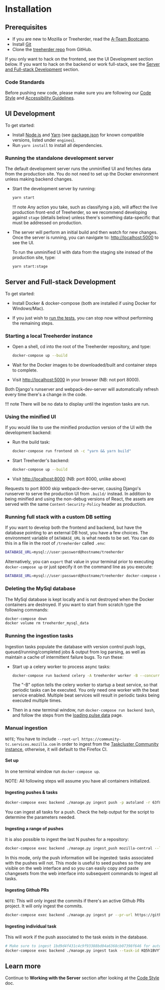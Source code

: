 # Installation

## Prerequisites

- If you are new to Mozilla or Treeherder, read the [A-Team Bootcamp].
- Install [Git]
- Clone the [treeherder repo] from GitHub.

If you only want to hack on the frontend, see the UI Development section below. If you want to hack on the backend or work full-stack, see the [Server and Full-stack Development](#server-and-full-stack-development) section.

### Code Standards

Before pushing new code, please make sure you are following our [Code Style](code_style.md#ui) and [Accessibility Guidelines](accessibility.md).

## UI Development

To get started:

- Install [Node.js] and [Yarn] (see [package.json] for known compatible versions, listed under `engines`).
- Run `yarn install` to install all dependencies.

### Running the standalone development server

The default development server runs the unminified UI and fetches data from the
production site. You do not need to set up the Docker environment unless making backend changes.

- Start the development server by running:

  ```bash
  yarn start
  ```

  <!-- prettier-ignore -->
  !!! note
      Any action you take, such as classifying a job, will affect the live production
      front-end of Treeherder, so we recommend developing against `stage` (details below)
      unless there's something data-specific that must be addressed on production.

- The server will perform an initial build and then watch for new changes. Once the server is running, you can navigate to: <http://localhost:5000> to see the UI.

  To run the unminified UI with data from the staging site instead of the production site, type:

  ```bash
  yarn start:stage
  ```

## Server and Full-stack Development

To get started:

- Install Docker & docker-compose (both are installed if using Docker for Windows/Mac).

- If you just wish to [run the tests](backend_tasks.md#running-the-tests),
  you can stop now without performing the remaining steps.

### Starting a local Treeherder instance

- Open a shell, cd into the root of the Treeherder repository, and type:

  ```bash
  docker-compose up --build
  ```

- Wait for the Docker images to be downloaded/built and container steps to complete.

- Visit <http://localhost:5000> in your browser (NB: not port 8000).

Both Django's runserver and webpack-dev-server will automatically refresh every time there's a change in the code.

<!-- prettier-ignore -->
!!! note
    There will be no data to display until the ingestion tasks are run.

### Using the minified UI

If you would like to use the minified production version of the UI with the development backend:

- Run the build task:

  ```bash
  docker-compose run frontend sh -c "yarn && yarn build"
  ```

- Start Treeherder's backend:

  ```bash
  docker-compose up --build
  ```

- Visit <http://localhost:8000> (NB: port 8000, unlike above)

Requests to port 8000 skip webpack-dev-server, causing Django's runserver to serve the
production UI from `.build/` instead. In addition to being minified and using the
non-debug versions of React, the assets are served with the same `Content-Security-Policy`
header as production.

### Running full stack with a custom DB setting

If you want to develop both the frontend and backend, but have the database pointing to
an external DB host, you have a few choices. The environment variable of `DATABASE_URL`
is what needs to be set. You can do this in a file in the root of `/treeherder` called
`.env`:

```bash
DATABASE_URL=mysql://user:password@hostname/treeherder
```

Alternatively, you can `export` that value in your terminal prior to executing
`docker-compose up` or just specify it on the command line as you execute:

```bash
DATABASE_URL=mysql://user:password@hostname/treeherder docker-compose up
```

### Deleting the MySql database

The MySql database is kept locally and is not destroyed when the Docker containers are destroyed.
If you want to start from scratch type the following commands:

```bash
docker-compose down
docker volume rm treeherder_mysql_data
```

### Running the ingestion tasks

Ingestion tasks populate the database with version control push logs, queued/running/completed jobs & output from log parsing, as well as maintain a cache of intermittent failure bugs. To run these:

- Start up a celery worker to process async tasks:

  ```bash
  docker-compose run backend celery -A treeherder worker -B --concurrency 5
  ```

  The "-B" option tells the celery worker to startup a beat service, so that periodic tasks can be executed.
  You only need one worker with the beat service enabled. Multiple beat services will result in periodic tasks being executed multiple times.

- Then in a new terminal window, run `docker-compose run backend bash`, and follow the steps from the [loading pulse data](pulseload.md) page.

### Manual ingestion

`NOTE`; You have to include `--root-url https://community-tc.services.mozilla.com` in order to ingest from the [Taskcluster Community instance](https://community-tc.services.mozilla.com), otherwise, it will default to the Firefox CI.

#### Set up

In one terminal window run `docker-compose up`.

NOTE: All following steps will assume you have all containers initialized.

#### Ingesting pushes & tasks

```bash
docker-compose exec backend ./manage.py ingest push -p autoland -r 63f8a47cfdf5
```

You can ingest all tasks for a push. Check the help output for the script to determine the
parameters needed.

#### Ingesting a range of pushes

It is also possible to ingest the last N pushes for a repository:

```bash
docker-compose exec backend ./manage.py ingest_push mozilla-central --last-n-pushes 100
```

In this mode, only the push information will be ingested: tasks
associated with the pushes will not. This mode is useful to seed pushes so
they are visible on the web interface and so you can easily copy and paste
changesets from the web interface into subsequent commands to ingest all tasks.

#### Ingesting Github PRs

`NOTE`: This will only ingest the commits if there's an active Github PRs project. It will only ingest the commits.

```bash
docker-compose exec backend ./manage.py ingest pr --pr-url https://github.com/mozilla-mobile/android-components/pull/4821
```

#### Ingesting individual task

This will work if the push associated to the task exists in the database.

```bash
# Make sure to ingest 1bd9d4f431c4c9f93388bd04a6368cb07398f646 for autoland first
docker-compose exec backend ./manage.py ingest task --task-id KQ5h1BVYTBy_XT21wFpLog
```

## Learn more

Continue to **Working with the Server** section after looking at the [Code Style](code_style.md) doc.

[a-team bootcamp]: https://ateam-bootcamp.readthedocs.io
[git]: https://git-scm.com
[treeherder repo]: https://github.com/mozilla/treeherder
[jest]: https://jestjs.io/docs/en/tutorial-react
[node.js]: https://nodejs.org/en/download/current/
[yarn]: https://yarnpkg.com/en/docs/install
[package.json]: https://github.com/mozilla/treeherder/blob/master/package.json
[eslint]: https://eslint.org
